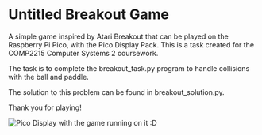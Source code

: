 # Untitled Breakout Game
 
A simple game inspired by Atari Breakout that can be played on the Raspberry Pi Pico, with the Pico Display Pack.
This is a task created for the COMP2215 Computer Systems 2 coursework.

The task is to complete the breakout_task.py program to handle collisions with the ball and paddle.

The solution to this problem can be found in breakout_solution.py.

Thank you for playing!

![Pico Display with the game running on it :D](https://github.com/irfan4902/breakout/blob/main/pico.jpg)